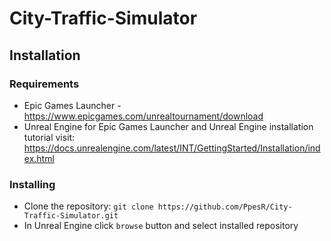 # City-Traffic-Simulator

## Installation

### Requirements
* Epic Games Launcher - https://www.epicgames.com/unrealtournament/download
* Unreal Engine
for Epic Games Launcher and Unreal Engine installation tutorial visit: https://docs.unrealengine.com/latest/INT/GettingStarted/Installation/index.html

### Installing
* Clone the repository: `git clone https://github.com/PpesR/City-Traffic-Simulator.git` 
* In Unreal Engine click  `browse` button and select installed repository 

